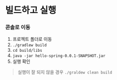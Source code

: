 # 빌드하고 실행

### 콘솔로 이동

1. 프로젝트 폴더로 이동
2. `./gradlew build`
3. `cd build/libs`
4. `java -jar hello-spring-0.0.1-SNAPSHOT.jar`
5. 실행 확인

> 실행이 잘 되지 않을 경우 `./graldew clean build`
>